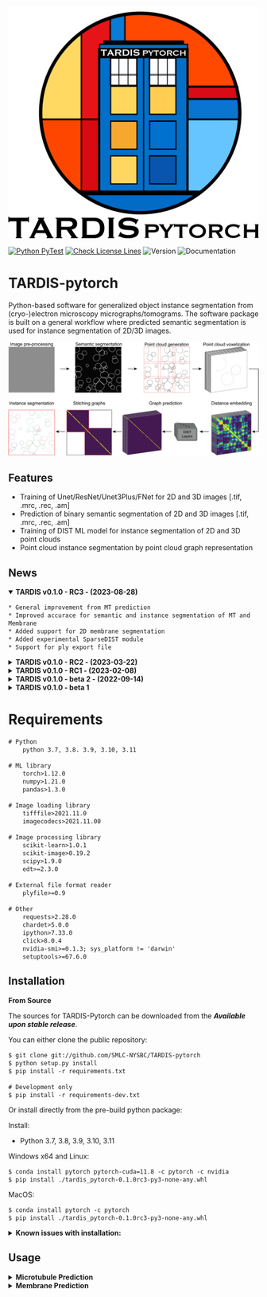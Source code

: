 <p align="center">
  <img src="resources/Tardis_logo_2.png" width="512"/>
</p>

[![Python PyTest](https://github.com/SMLC-NYSBC/TARDIS/actions/workflows/python_package.yml/badge.svg?branch=main)](https://github.com/SMLC-NYSBC/TARDIS/actions/workflows/python_package.yml)
[![Check License Lines](https://github.com/SMLC-NYSBC/TARDIS/actions/workflows/licensed.yml/badge.svg)](https://github.com/SMLC-NYSBC/TARDIS/actions/workflows/licensed.yml)
![Version](https://img.shields.io/badge/release-0.1.0_RC2_hotfix3-success)
![Documentation](https://readthedocs.org/projects/tardis-pytorch/badge/?version=latest)

# TARDIS-pytorch
Python-based software for generalized object instance segmentation from (cryo-)electron microscopy
micrographs/tomograms. The software package is built on a general workflow where predicted semantic segmentation
is used for instance segmentation of 2D/3D images.

![Tardis Workflow](resources/workflow.jpg)

## Features
* Training of Unet/ResNet/Unet3Plus/FNet for 2D and 3D images [.tif, .mrc, .rec, .am]
* Prediction of binary semantic segmentation of 2D and 3D images [.tif, .mrc, .rec, .am]
* Training of DIST ML model for instance segmentation of 2D and 3D point clouds
* Point cloud instance segmentation by point cloud graph representation

## News
<details open>
    <summary><b>TARDIS v0.1.0 - RC3 - (2023-08-28)</b></summary>

    * General improvement from MT prediction
    * Improved accurace for semantic and instance segmentation of MT and Membrane
    * Added support for 2D membrane segmentation
    * Added experimental SparseDIST module
    * Support for ply export file
</details>

<details>
    <summary><b>TARDIS v0.1.0 - RC2 - (2023-03-22)</b></summary>

    * General improvement from MT prediction
    * Added support for Cry-mem prediction
    * Added support for node (RGB) features in DIST
    * Pre-trained network for Cryo-mem, General-MT, S3DIS dataset
    * Full support for Pytorch 2.0
</details>

<details>
    <summary><b>TARDIS v0.1.0 - RC1 - (2023-02-08)</b></summary>

    * Overall clean-up for the final release 
    * Added full code documentation
    * Added full stable support for MT prediction 
    * Added support for ScanNetV2 dataset prediction with DIST 
    * Added costume TARDIS error and console logo outputs 
    * TARDIS error handling 

</details>

<details>
    <summary><b>TARDIS v0.1.0 - beta 2 - (2022-09-14)</b></summary>

    * Cryo-Membrane 2D support 
    * Stable training and prediction entries for spindletorch and DIST 
    * Restructure and standardize naming and versioning in TARDIS 
    * Combined all side-code into TARDIS 
    * Full support for Amira formats, MRC/REC, TIF 

</details>

<details>
    <summary><b>TARDIS v0.1.0 - beta 1</b></summary>

    * Cryo-Membrane 2D support 
    * Stable training and prediction entries for spindletorch and DIST 
    * Restructure and standardize naming and versioning in TARDIS 
</details>

# Requirements
    # Python
        python 3.7, 3.8. 3.9, 3.10, 3.11

    # ML library
        torch>1.12.0
        numpy>1.21.0
        pandas>1.3.0
    
    # Image loading library
        tifffile>2021.11.0
        imagecodecs>2021.11.00
    
    # Image processing library 
        scikit-learn>1.0.1
        scikit-image>0.19.2
        scipy>1.9.0
        edt>=2.3.0

    # External file format reader
        plyfile>=0.9

    # Other
        requests>2.28.0
        chardet>5.0.0
        ipython>7.33.0
        click>8.0.4
        nvidia-smi>=0.1.3; sys_platform != 'darwin'
        setuptools>=67.6.0


## Installation
**From Source**

The sources for TARDIS-Pytorch can be downloaded from the ***Available upon stable release***.

You can either clone the public repository:

    $ git clone git://github.com/SMLC-NYSBC/TARDIS-pytorch
    $ python setup.py install
    $ pip install -r requirements.txt

    # Development only
    $ pip install -r requirements-dev.txt

Or install directly from the pre-build python package:

Install:
* Python 3.7, 3.8, 3.9, 3.10, 3.11

Windows x64 and Linux:

    $ conda install pytorch pytorch-cuda=11.8 -c pytorch -c nvidia
    $ pip install ./tardis_pytorch-0.1.0rc3-py3-none-any.whl

MacOS:
    
    $ conda install pytorch -c pytorch
    $ pip install ./tardis_pytorch-0.1.0rc3-py3-none-any.whl

<details><summary><b>Known issues with installation:</b></summary>

Linux:

    Error:
        OSError: /lib64/libc.so.6: version `GLIBC_2.18' not found
    
    Solution:
        $ pip install open3d==0.9.0
</details>

## Usage
<details><summary><b>Microtubule Prediction</b></summary>

<details><summary><i>Semantic microtubule prediction:</i></summary>

### Example:
![Prediction example1](resources/tardis_semantic_mt.jpg)

### Usage:
```
recommended usage: tardis_mt [-dir path/to/folder/with/input/tomogram] -out mrc_None
advance usage: tardis_mt [-dir str] [-out str] [-ps int] [-ct float] [-dt float]
                         [-pv int] [-ap str] ...
```

</details>

<details><summary><i>Instance microtubule prediction:</i></summary>

### Example: 
![Prediction example2](resources/tardis_instance_mt.jpg)

### Usage:
```
recommended usage: tardis_mt [-dir path/to/folder/with/input/tomogram]
advance usage: tardis_mt [-dir str] [-out str] [-ps int] [-ct float] [-dt float]
                         [-pv int] [-ap str] ...
```

</details>

```
optional arguments:
  -h, --help            show this help message and exit
  -v, --version         shows the current TARDIS version
  
  
Options:
  -dir, --dir TEXT                Directory with images for prediction with
                                  CNN model.
                                  [default: /local/dir/]
                                  
  -ch, --checkpoint TEXT          Optional list of pre-trained weights
                                  [default: None|None]
                                  
  -out, --output_format [None_amSG|am_amSG|mrc_amSG|tif_amSG|None_mrcM|am_mrcM|
                         mrc_mrcM|tif_mrcM|None_tifM|am_tifM|mrc_tifM|tif_tifM|
                         None_mrcM|am_csv|mrc_csv|tif_csv|None_csv|am_None|mrc_None|
                         tif_None|am_ply|mrc_ply|tif_ply|None_ply]
                                  Type of output files. The First optional
                                  output file is the binary mask which can be
                                  of type None [no output], am [Amira], mrc or
                                  tif. Second output is instance segmentation
                                  of objects, which can be output as amSG
                                  [Amira], mrcM [mrc mask], tifM [tif mask],
                                  csv coordinate file [ID, X, Y, Z] or None
                                  [no instance prediction].  
                                  [default: None_amSG]
                                  
  -ps, --patch_size INTEGER       Size of image patch used for prediction.
                                  This will break the tomogram volumes into 3D
                                  patches where each patch will be separately
                                  predicted and then stitched back together
                                  with 25% overlap.  
                                  [default: 128]
                                  
  -rt, --rotate BOOLEAN           If True, during CNN prediction image is
                                  rotate 4x by 90 degrees.This will increase
                                  prediction time 4x. However may lead to more
                                  cleaneroutput.  
                                  [default: True]
                                  
  -ct, --cnn_threshold FLOAT      Threshold used for CNN prediction.
                                  [default: 0.25]
                                  
  -dt, --dist_threshold FLOAT     Threshold used for instance prediction.
                                  [default: 0.5]
                                  
  -pv, --points_in_patch INTEGER  Size of the cropped point cloud, given as a
                                  max. number of points per crop. This will
                                  break generated from the binary mask point
                                  cloud into smaller patches with overlap.
                                  [default: 1000]
                                  
  -ap, --amira_prefix TEXT        If dir/amira foldr exist, TARDIS will search
                                  for files with given prefix (e.g.
                                  file_name.CorrelationLines.am). If the
                                  correct file is found, TARDIS will use its
                                  instance segmentation with ZiB Amira
                                  prediction, and output additional file
                                  called file_name_AmiraCompare.am.  
                                  [default: .CorrelationLines]
  -fl, --filter_by_length INTEGER
                                  Filtering parameters for microtubules,
                                  defining maximum microtubule length in
                                  angstrom. All filaments shorter then this
                                  length will be deleted.
                                  [default: 500]
                                  
  -cs, --connect_splines INTEGER  Filtering parameter for microtubules. Some
                                  microtubules may be predicted incorrectly as
                                  two separate filaments. To overcome this
                                  during filtering for each spline, we
                                  determine the vector in which filament end
                                  is facing and we connect all filament that
                                  faces the same direction and are within the
                                  given connection distance in angstrom.
                                  [default: 2500]
                                  
  -cr, --connect_cylinder INTEGER
                                  Filtering parameter for microtubules. To
                                  reduce false positive from connecting
                                  filaments, we reduce the searching are to
                                  cylinder radius given in angstrom. For each
                                  spline we determine vector in which filament
                                  end is facing and we search for a filament
                                  that faces the same direction and their end
                                  can be found within a cylinder.
                                  [default: 250]
                                  
  -acd, --amira_compare_distance INTEGER
                                  If dir/amira/file_amira_prefix.am is
                                  recognized, TARDIS runs a comparison between
                                  its instance segmentation and ZiB Amira
                                  prediction. The comparison is done by
                                  evaluating the distance of two filaments
                                  from each other. This parameter defines the
                                  maximum distance used to evaluate the
                                  similarity between two splines based on
                                  their coordinates [A].
                                  [default: 175]
                                  
  -aip, --amira_inter_probability FLOAT
                                  If dir/amira/file_amira_prefix.am is
                                  recognized, TARDIS runs a comparison between
                                  its instance segmentation and ZiB Amira
                                  prediction. This parameter defines the
                                  interaction threshold used to identify
                                  splines that are similar overlaps between
                                  TARDIS and ZiB Amira.
                                  [default: 0.25]
                                  
  -dv, --device TEXT              Define which device to use for training:
                                  gpu: Use ID 0 GPUcpu: Usa CPUmps: Apple
                                  silicon (experimental)0-9 - specified GPU
                                  device id to use.
                                  [default: 0]
                                  
  -db, --debug BOOLEAN            If True, save the output from each step for
                                  debugging.
                                  [default: False]
                      
```

</details>


<details><summary><b>Membrane Prediction</b></summary>

```
optional arguments:
  -h, --help            show this help message and exit
  -v, --version         shows the current TARDIS version
  
  
  -dir, --dir TEXT                Directory with images for prediction with
                                  CNN model.  
                                  [default: /local/dir/]
                                  
  -ch, --checkpoint TEXT          Optional list of pre-trained weights
                                  [default: None|None]
                                  
  -out, --output_format [None_amSG|am_amSG|mrc_amSG|tif_amSG|None_mrcM|am_mrcM|
                         mrc_mrcM|tif_mrcM|None_tifM|am_tifM|mrc_tifM|tif_tifM|
                         None_mrcM|am_csv|mrc_csv|tif_csv|None_csv|am_None|mrc_None|
                         tif_None|am_ply|mrc_ply|tif_ply|None_ply]
                                  Type of output files. The First optional
                                  output file is the binary mask which can be
                                  of type None [no output], am [Amira], mrc or
                                  tif. Second output is instance segmentation
                                  of objects, which can be output as amSG
                                  [Amira], mrcM [mrc mask], tifM [tif mask],
                                  csv coordinate file [ID, X, Y, Z] or None
                                  [no instance prediction].  
                                  [default: mrc_None]
                                  
  -ps, --patch_size INTEGER       Size of image patch used for prediction.
                                  This will break the tomogram volumes into 3D
                                  patches where each patch will be separately
                                  predicted and then stitched back together
                                  with 25% overlap.  
                                  [default: 256]
                                  
  -rt, --rotate BOOLEAN           If True, during CNN prediction image is
                                  rotate 4x by 90 degrees.This will increase
                                  prediction time 4x. However may lead to more
                                  cleaneroutput.  
                                  [default: True]
                                  
  -ct, --cnn_threshold FLOAT      Threshold used for CNN prediction..
                                  [default: 0.5]
                                  
  -dt, --dist_threshold FLOAT     Threshold used for instance prediction.
                                  [default: 0.95]
                                  
  -pv, --points_in_patch INTEGER  Size of the cropped point cloud, given as a
                                  max. number of points per crop. This will
                                  break generated from the binary mask point
                                  cloud into smaller patches with overlap.
                                  [default: 1000]
                                  
  -dv, --device TEXT              Define which device to use for training:
                                  gpu: Use ID 0 GPUcpu: Usa CPUmps: Apple
                                  silicon0-9 - specified GPU device id to use
                                  [default: 0]
                                  
  -db, --debug BOOLEAN            If True, save the output from each step for
                                  debugging.  [default: False]
```

<details><summary><i>Semantic membrane prediction:</i></summary>

### Example: 
![Prediction example3](resources/tardis_semantic_mem.jpg)

### Usage:

```
2D prediction
-------------

recommended usage: tardis_mem2d [-dir path/to/folder/with/input/tomogram] -out mrc_None
advance usage: tardis_mem [-dir str] [-out str] [-ps int] ...

3D prediction
-------------
recommended usage: tardis_mem [-dir path/to/folder/with/input/tomogram] -out mrc_None
advance usage: tardis_mem [-dir str] [-out str] [-ps int] ...
```

</details>

<details><summary><i>Instance membrane prediction:</i></summary>

### Example: 
![Prediction example4](resources/tardis_instance_mem.jpg)

### Usage:

```

2D prediction
-------------

recommended usage: tardis_mem2d [-dir path/to/folder/with/input/tomogram]
advance usage: tardis_mem [-dir str] [-out str] [-ps int] ...

3D prediction
-------------
recommended usage: tardis_mem [-dir path/to/folder/with/input/tomogram]
advance usage: tardis_mem [-dir str] [-out str] [-ps int] ...
```


</details>

</details>
